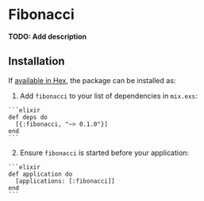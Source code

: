 # Fibonacci

**TODO: Add description**

## Installation

If [available in Hex](https://hex.pm/docs/publish), the package can be installed as:

  1. Add `fibonacci` to your list of dependencies in `mix.exs`:

    ```elixir
    def deps do
      [{:fibonacci, "~> 0.1.0"}]
    end
    ```

  2. Ensure `fibonacci` is started before your application:

    ```elixir
    def application do
      [applications: [:fibonacci]]
    end
    ```

